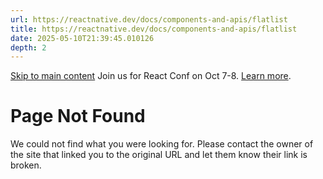 ```yaml
---
url: https://reactnative.dev/docs/components-and-apis/flatlist
title: https://reactnative.dev/docs/components-and-apis/flatlist
date: 2025-05-10T21:39:45.010126
depth: 2
---
```


[Skip to main content](https://reactnative.dev/docs/components-and-apis/flatlist#__docusaurus_skipToContent_fallback)
Join us for React Conf on Oct 7-8. [Learn more](https://conf.react.dev).
# Page Not Found
We could not find what you were looking for.
Please contact the owner of the site that linked you to the original URL and let them know their link is broken.

